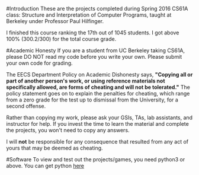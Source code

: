 #Introduction
These are the projects completed during Spring 2016 CS61A class: Structure and Interpretation of Computer Programs, taught at Berkeley under Professor Paul Hilfinger.

I finished this course ranking the 17th out of 1045 students. I got above 100%  (300.2/300) for the total course grade.

#Academic Honesty
If you are a student from UC Berkeley taking CS61A, please DO NOT read my code before you write your own.
Please submit your own code for grading.

The EECS Department Policy on Academic Dishonesty says, **"Copying all or part of another person's work, or using reference materials not specifically allowed, are forms of cheating and will not be tolerated."** 
The policy statement goes on to explain the penalties for cheating, which range from a zero grade for the test up to dismissal from the University, for a second offense.

Rather than copying my work, please ask your GSIs, TAs, lab assistants, and instructor for help. If you invest the time to learn the material and complete the projects, you won't need to copy any answers.

I will **not** be responsible for any consequence that resulted from any act of yours that may be deemed as cheating.

#Software
To view and test out the projects/games, you need python3 or above. You can get python [here](https://www.python.org/downloads/release/python-343/)
